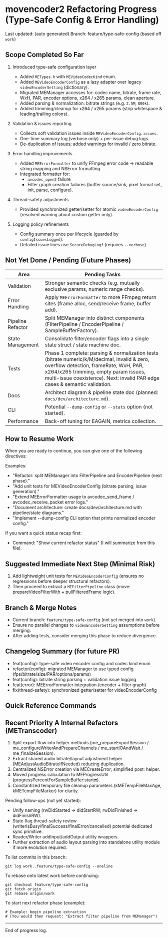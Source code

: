 # movencoder2 Refactoring Progress (Type-Safe Config & Error Handling)

Last updated: (auto generated) 
Branch: feature/type-safe-config (based off `work`)

## Scope Completed So Far

1. Introduced type-safe configuration layer
   - Added `METypes.h` with `MEVideoCodecKind` enum.
   - Added `MEVideoEncoderConfig` as a lazy adapter over legacy `videoEncoderSetting` (dictionary).
   - Migrated MEManager accesses for: codec name, bitrate, frame rate, WxH, PAR, encoder options, x264 / x265 params, clean aperture.
   - Added parsing & normalization: bitrate strings (e.g. `2.5M`, `800k`).
   - Added trimming/cleanup for x264 / x265 params (strip whitespace & leading/trailing colons).

2. Validation & issues reporting
   - Collects soft validation issues inside `MEVideoEncoderConfig.issues`.
   - One-time summary log (verbose only) + per-issue debug logs.
   - De-duplication of issues; added warnings for invalid / zero bitrate.

3. Error handling improvements
   - Added `MEErrorFormatter` to unify FFmpeg error code -> readable string mapping and NSError formatting.
   - Integrated formatter for:
     - `avcodec_open2` failure
     - Filter graph creation failures (buffer source/sink, pixel format set, init, parse, configure).

4. Thread-safety adjustments
   - Provided synchronized getter/setter for atomic `videoEncoderConfig` (resolved warning about custom getter only).

5. Logging policy refinements
   - Config summary once per lifecycle (guarded by `configIssuesLogged`).
   - Detailed issue lines use `SecureDebugLogf` (requires `--verbose`).

## Not Yet Done / Pending (Future Phases)

| Area | Pending Tasks |
|------|---------------|
| Validation | Stronger semantic checks (e.g. mutually exclusive params, numeric range checks). |
| Error Handling | Apply `MEErrorFormatter` to more FFmpeg return sites (frame alloc, send/receive frame, buffer add). |
| Pipeline Refactor | Split MEManager into distinct components (FilterPipeline / EncoderPipeline / SampleBufferFactory). |
| State Management | Consolidate filter/encoder flags into a single state struct / state machine doc. |
| Tests | Phase 1 complete: parsing & normalization tests (bitrate numeric/k/M/decimal, invalid & zero, overflow detection, frameRate, WxH, PAR, x264/x265 trimming, empty param issues, multi-issue coexistence). Next: invalid PAR edge cases & semantic validation. |
| Docs | Architect diagram & pipeline state doc (planned: `docs/dev/architecture.md`). |
| CLI | Potential `--dump-config` or `--stats` option (not started). |
| Performance | Back-off tuning for EAGAIN, metrics collection. |

## How to Resume Work

When you are ready to continue, you can give one of the following directives:

Examples:
- "Refactor: split MEManager into FilterPipeline and EncoderPipeline (next phase)."  
- "Add unit tests for MEVideoEncoderConfig (bitrate parsing, issue generation)."  
- "Extend MEErrorFormatter usage to avcodec_send_frame / avcodec_receive_packet error logs."  
- "Document architecture: create docs/dev/architecture.md with pipeline/state diagrams."  
- "Implement --dump-config CLI option that prints normalized encoder config."  

If you want a quick status recap first:
- Command: "Show current refactor status" (I will summarize from this file).

## Suggested Immediate Next Step (Minimal Risk)
1. Add lightweight unit tests for `MEVideoEncoderConfig` (ensures no regressions before deeper structural refactors).
2. Then proceed to extract a `MEFilterPipeline` class (move: prepareVideoFilterWith + pullFilteredFrame logic).

## Branch & Merge Notes
- Current branch: `feature/type-safe-config` (not yet merged into `work`).
- Ensure no parallel changes to `videoEncoderSetting` assumptions before merging.
- After adding tests, consider merging this phase to reduce divergence.

## Changelog Summary (for future PR)
- feat(config): type-safe video encoder config and codec kind enum
- refactor(config): migrated MEManager to use typed config (fps/bitrate/size/PAR/options/params)
- feat(config): bitrate string parsing + validation issue logging
- feat(error): MEErrorFormatter integration (encoder + filter graph)
- fix(thread-safety): synchronized getter/setter for videoEncoderConfig

## Quick Reference Commands

## Recent Priority A Internal Refactors (METranscoder)
1. Split export flow into helper methods (me_prepareExportSession / me_configureWriterAndPrepareChannels / me_startIOAndWait / me_finalizeSession).
2. Extract shared audio bitrate/layout adjustment helper (MEAdjustAudioBitrateIfNeeded) reducing duplication.
3. Centralized NSError creation via MECreateError; simplified post: helper.
4. Moved progress calculation to MEProgressUtil (progressPercentForSampleBuffer:start:end:).
5. Constantized temporary file cleanup parameters (kMETempFileMaxAge, kMETempFileMarker) for clarity.

Pending follow-ups (not yet started):
- Unify naming (rwDidStarted → didStartRW; rwDidFinished → didFinishRW).
- State flag thread-safety review (writerIsBusy/finalSuccess/finalError/cancelled) potential dedicated sync primitive.
- Reader/Writer addInput/addOutput utility wrappers.
- Further extraction of audio layout parsing into standalone utility module if more evolution required.

To list commits in this branch:
```
git log work..feature/type-safe-config --oneline
```
To rebase onto latest work before continuing:
```
git checkout feature/type-safe-config
git fetch origin
git rebase origin/work
```
To start next refactor phase (example):
```
# Example: begin pipeline extraction
# (You would then request: "Extract filter pipeline from MEManager")
```

---
End of progress log.
